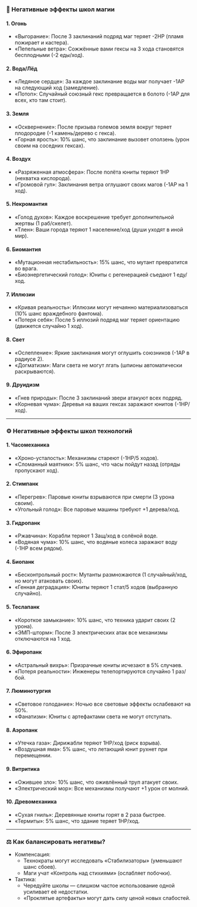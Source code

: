 ### 🔮 Негативные эффекты школ магии  

#### 1. Огонь  
- «Выгорание»: После 3 заклинаний подряд маг теряет -2HP (пламя пожирает и кастера).  
- «Пепельные ветра»: Сожжённые вами гексы на 3 хода становятся бесплодными (-2 еды/ход).  

#### 2. Вода/Лёд  
- «Ледяное сердце»: За каждое заклинание воды маг получает -1АР на следующий ход (замедление).  
- «Потоп»: Случайный союзный гекс превращается в болото (-1АР для всех, кто там стоит).  

#### 3. Земля  
- «Осквернение»: После призыва големов земля вокруг теряет плодородие (-1 камень/дерево с гекса).  
- «Горная ярость»: 10% шанс, что заклинание вызовет оползень (урон своим на соседних гексах).  

#### 4. Воздух  
- «Разряженная атмосфера»: После полёта юниты теряют 1HP (нехватка кислорода).  
- «Громовой гул»: Заклинания ветра оглушают своих магов (-1АР на 1 ход).  

#### 5. Некромантия  
- «Голод духов»: Каждое воскрешение требует дополнительной жертвы (1 раб/скелет).  
- «Тлен»: Ваши города теряют 1 население/ход (души уходят в иной мир).  

#### 6. Биомантия  
- «Мутационная нестабильность»: 15% шанс, что мутант превратится во врага.  
- «Биоэнергетический голод»: Юниты с регенерацией съедают 1 еду/ход.  

#### 7. Иллюзии  
- «Кривая реальность»: Иллюзии могут нечаянно материализоваться (10% шанс враждебного фантома).  
- «Потеря себя»: После 5 иллюзий подряд маг теряет ориентацию (движется случайно 1 ход).  

#### 8. Свет  
- «Ослепление»: Яркие заклинания могут оглушить союзников (-1АР в радиусе 2).  
- «Догматизм»: Маги света не могут лгать (шпионы автоматически раскрываются).  

#### 9. Друидизм  
- «Гнев природы»: После 3 заклинаний звери атакуют всех подряд.  
- «Корневая чума»: Деревья на ваших гексах заражают юнитов (-1HP/ход).  

---

### ⚙️ Негативные эффекты школ технологий  

#### 1. Часомеханика  
- «Хроно-усталость»: Механизмы стареют (-1HP/5 ходов).  
- «Сломанный маятник»: 5% шанс, что часы пойдут назад (отряды пропускают ход).  

#### 2. Стимпанк  
- «Перегрев»: Паровые юниты взрываются при смерти (3 урона своим).  
- «Угольный голод»: Все паровые машины требуют +1 дерева/ход.  

#### 3. Гидропанк  
- «Ржавчина»: Корабли теряют 1 Защ/ход в солёной воде.  
- «Водяная чума»: 10% шанс, что водяные колеса заражают воду (-1HP всем рядом).  

#### 4. Биопанк  
- «Бесконтрольный рост»: Мутанты размножаются (1 случайный/ход, но могут атаковать своих).  
- «Генная деградация»: Юниты теряют 1 стат/5 ходов (выбранную случайно).  

#### 5. Теслапанк  
- «Короткое замыкание»: 10% шанс, что техника ударит своих (2 урона).  
- «ЭМП-шторм»: После 3 электрических атак все механизмы отключаются на 1 ход.  

#### 6. Эфиропанк  
- «Астральный вихрь»: Призрачные юниты исчезают в 5% случаев.  
- «Потеря реальности»: Инженеры телепортируются случайно 1 раз/бой.  

#### 7. Люминотургия  
- «Световое голодание»: Ночью все световые эффекты ослабевают на 50%.  
- «Фанатизм»: Юниты с артефактами света не могут отступать.  

#### 8. Аэропанк  
- «Утечка газа»: Дирижабли теряют 1HP/ход (риск взрыва).  
- «Воздушная яма»: 5% шанс, что летающий юнит рухнет при перемещении.  

#### 9. Витритика  
- «Ожившее зло»: 10% шанс, что оживлённый труп атакует своих.  
- «Электрический мор»: Все механизмы получают +1 урон от молний.  

#### 10. Древомеханика  
- «Сухая гниль»: Деревянные юниты горят в 2 раза быстрее.  
- «Термиты»: 5% шанс, что здание теряет 1HP/ход.  

---

### ⚖️ Как балансировать негативы?  
- Компенсация:  
  - Технократы могут исследовать «Стабилизаторы» (уменьшают шанс сбоев).  
  - Маги учат «Контроль над стихиями» (ослабляет побочки).  
- Тактика:  
  - Чередуйте школы — слишком частое использование одной усиливает её недостатки.  
  - «Проклятые артефакты» могут дать силу ценой новых слабостей.  
